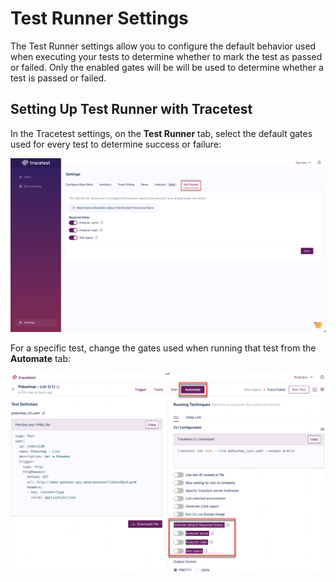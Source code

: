 # Test Runner Settings

The Test Runner settings allow you to configure the default behavior used when executing your tests to determine whether to mark the test as passed or failed. Only the enabled gates will be will be used to determine whether a test is passed or failed.

## Setting Up Test Runner with Tracetest

In the Tracetest settings, on the **Test Runner** tab, select the default gates used for every test to determine success or failure:

![Test Runner](./img/test-runner-settings.png)

For a specific test, change the gates used when running that test from the **Automate** tab: 

![Test Runner Settings in App](./img/test-runner-in-app.png)

